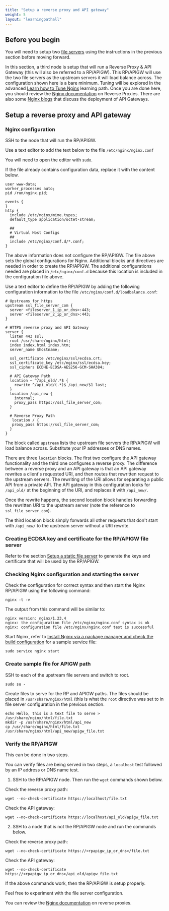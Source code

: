 ```yaml
---
title: "Setup a reverse proxy and API gateway"
weight: 5
layout: "learningpathall"
---
```


## Before you begin

You will need to setup two [file servers](../basic_static_file_server) using the instructions in the previous section before moving forward.

In this section, a third node is setup that will run a Reverse Proxy & API Gateway (this will also be referred to a RP/APIGW). This RP/APIGW will use the two file servers as the upstream servers it will load balance across. The configuration shown here is a bare minimum. Tuning will be explored In the advanced [Learn how to Tune Nginx](/learning-paths/servers-and-cloud-computing/nginx_tune) learning path. Once you are done here, you should review the [Nginx documentation](https://docs.nginx.com/nginx/admin-guide/web-server/reverse-proxy/) on Reverse Proxies. There are also some [Nginx blogs](https://www.nginx.com/blog/deploying-nginx-plus-as-an-api-gateway-part-1/) that discuss the deployment of API Gateways.

## Setup a reverse proxy and API gateway

### Nginx configuration

SSH to the node that will run the RP/APIGW.

Use a text editor to add the text below to  the file `/etc/nginx/nginx.conf`

You will need to open the editor with `sudo`.

If the file already contains configuration data, replace it with the content below.

```console
user www-data;
worker_processes auto;
pid /run/nginx.pid;

events {
}
http {
  include /etc/nginx/mime.types;
  default_type application/octet-stream;

  ##
  # Virtual Host Configs
  ##
  include /etc/nginx/conf.d/*.conf;
}
```

The above information does not configure the RP/APIGW. The file above sets the global configurations for Nginx. Additional blocks and directives are needed in order to create the RP/APIGW. The additional configurations needed are placed in `/etc/nginx/conf.d` because this location is included in the configuration file above.

Use a text editor to define the RP/APIGW by adding the following configuration information to the file `/etc/nginx/conf.d/loadbalance.conf`:

```console
# Upstreams for https
upstream ssl_file_server_com {
  server <fileserver_1_ip_or_dns>:443;
  server <fileserver_2_ip_or_dns>:443;
}

# HTTPS reverse proxy and API Gateway
server {
  listen 443 ssl;
  root /usr/share/nginx/html;
  index index.html index.htm;
  server_name $hostname;

  ssl_certificate /etc/nginx/ssl/ecdsa.crt;
  ssl_certificate_key /etc/nginx/ssl/ecdsa.key;
  ssl_ciphers ECDHE-ECDSA-AES256-GCM-SHA384;

  # API Gateway Path
  location ~ ^/api_old/.*$ {
    rewrite ^/api_old/(.*)$ /api_new/$1 last;
  }
  location /api_new {
    internal;
    proxy_pass https://ssl_file_server_com;
  }

  # Reverse Proxy Path
   location / {
   proxy_pass https://ssl_file_server_com;
  }
}
```

The block called `upstream` lists the upstream file servers the RP/APIGW will load balance across. Substitute your IP addresses or DNS names.

There are three `location` blocks. The first two configure the API gateway functionality and the third one configures a reverse proxy. The difference between a reverse proxy and an API gateway is that an API gateway rewrites a client's requested URI, and then routes that rewritten request to the upstream servers. The rewriting of the URI allows for separating a public API from a private API. The API gateway in this configuration looks for `/api_old/` at the beginning of the URI, and replaces it with `/api_new/`. 

Once the rewrite happens, the second location block handles forwarding the rewritten URI to the upstream server (note the reference to `ssl_file_server_com`). 

The third location block simply forwards all other requests that don't start with `/api_new/` to the upstream server without a URI rewrite.

### Creating ECDSA key and certificate for the RP/APIGW file server

Refer to the section [Setup a static file server](../basic_static_file_server) to generate the keys and certificate that will be used by the RP/APIGW.

### Checking Nginx configuration and starting the server

Check the configuration for correct syntax and then start the Nginx RP/APIGW using the following command:

```console
nginx -t -v
```

The output from this command will be similar to: 

```output
nginx version: nginx/1.23.4
nginx: the configuration file /etc/nginx/nginx.conf syntax is ok
nginx: configuration file /etc/nginx/nginx.conf test is successful
```

Start Nginx, refer to [Install Nginx via a package manager and check the build configuration](../install_from_package) for a sample service file:

```console
sudo service nginx start
```

### Create sample file for APIGW path

SSH to each of the upstream file servers and switch to root.

```console
sudo su -
```

Create files to serve for the RP and APIGW paths. The files should be placed in `/usr/share/nginx/html` (this is what the `root` directive was set to in file server configuration in the previous section.

```console
echo Hello, this is a text file to serve > /usr/share/nginx/html/file.txt
mkdir -p /usr/share/nginx/html/api_new
cp /usr/share/nginx/html/file.txt /usr/share/nginx/html/api_new/apigw_file.txt
```

### Verify the RP/APIGW

This can be done in two steps. 

You can verify files are being served in two steps, a `localhost` test followed by an IP address or DNS name test.

1. SSH to the RP/APIGW node. Then run the `wget` commands shown below.

Check the reverse proxy path:
```console
wget --no-check-certificate https://localhost/file.txt
```

Check the API gateway:

```console
wget --no-check-certificate https://localhost/api_old/apigw_file.txt
```

2. SSH to a node that is not the RP/APIGW node and run the commands below.

Check the reverse proxy path:

```console
wget --no-check-certificate https://<rpapigw_ip_or_dns>/file.txt
```

Check the API gateway:
```console
wget --no-check-certificate https://<rpapigw_ip_or_dns>/api_old/apigw_file.txt
```

If the above commands work, then the RP/APIGW is setup properly.

Feel free to experiment with the file server configuration. 

You can review the [Nginx documentation](https://docs.nginx.com/nginx/admin-guide/web-server/reverse-proxy/) on reverse proxies. 